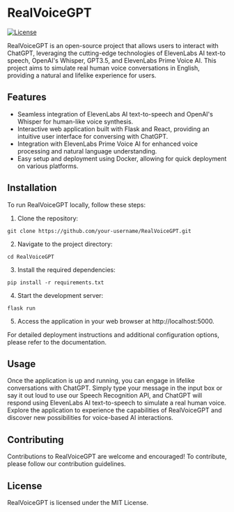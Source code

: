 <!-- GitAds-Verify: 77BA9EQ6VHVOGH9EP8IUMIC41JGYAFO7 -->

# RealVoiceGPT

[![License](https://img.shields.io/badge/license-MIT-blue.svg)](LICENSE)

RealVoiceGPT is an open-source project that allows users to interact with ChatGPT, leveraging the cutting-edge technologies of ElevenLabs AI text-to speech, OpenAI's Whisper, GPT3.5, and ElevenLabs Prime Voice AI. This project aims to simulate real human voice conversations in English, providing a natural and lifelike experience for users.

## Features

- Seamless integration of ElevenLabs AI text-to-speech and OpenAI's Whisper for human-like voice synthesis.
- Interactive web application built with Flask and React, providing an intuitive user interface for conversing with ChatGPT.
- Integration with ElevenLabs Prime Voice AI for enhanced voice processing and natural language understanding.
- Easy setup and deployment using Docker, allowing for quick deployment on various platforms.

## Installation

To run RealVoiceGPT locally, follow these steps:

1. Clone the repository:

```
git clone https://github.com/your-username/RealVoiceGPT.git
```

2. Navigate to the project directory:

```
cd RealVoiceGPT
```

3. Install the required dependencies:

```
pip install -r requirements.txt
```

4. Start the development server:

```
flask run
```

5. Access the application in your web browser at http://localhost:5000.

For detailed deployment instructions and additional configuration options, please refer to the documentation.

## Usage

Once the application is up and running, you can engage in lifelike conversations with ChatGPT. Simply type your message in the input box or say it out loud to use our Speech Recognition API, and ChatGPT will respond using ElevenLabs AI text-to-speech to simulate a real human voice. Explore the application to experience the capabilities of RealVoiceGPT and discover new possibilities for voice-based AI interactions.

## Contributing

Contributions to RealVoiceGPT are welcome and encouraged! To contribute, please follow our contribution guidelines.

## License

RealVoiceGPT is licensed under the MIT License.
